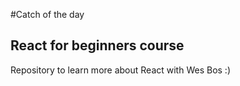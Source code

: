 #Catch of the day

## React for beginners course

Repository to learn more about React with Wes Bos :)
